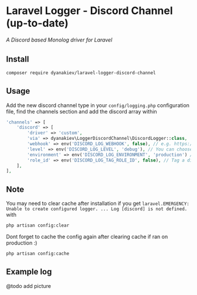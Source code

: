 # Laravel Logger - Discord Channel (up-to-date)
###### A Discord based Monolog driver for Laravel

## Install
```bash
composer require dyanakiev/laravel-logger-discord-channel

```

## Usage

Add the new discord channel type in your `config/logging.php` configuration file, find the channels section and add the discord array within

```php
'channels' => [
    'discord' => [
        'driver' => 'custom',
        'via' => dyanakiev\LoggerDiscordChannel\DiscordLogger::class,
        'webhook' => env('DISCORD_LOG_WEBHOOK', false), // e.g. https://discordapp.com/api/webhooks/...
        'level' => env('DISCORD_LOG_LEVEL', 'debug'), // You can choose from: emergency, alert, critical, error, warning, notice, info and debug
        'environment' => env('DISCORD_LOG_ENVIRONMENT', 'production') // Enable logging only for environment ['production', 'staging', 'local']
        'role_id' => env('DISCORD_LOG_TAG_ROLE_ID', false), // Tag a discord role
    ],
],
```

## Note
You may need to clear cache after installation if you get `laravel.EMERGENCY: Unable to create configured logger. ... Log [discord] is not defined.` with
```bash
php artisan config:clear
```
Dont forget to cache the config again after clearing cache if ran on production :)
```bash
php artisan config:cache
```

## Example log
@todo add picture
